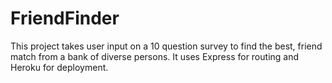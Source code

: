 # FriendFinder

This project takes user input on a 10 question survey to find the best, friend match from a bank of diverse persons. It uses Express for routing and Heroku for deployment.
